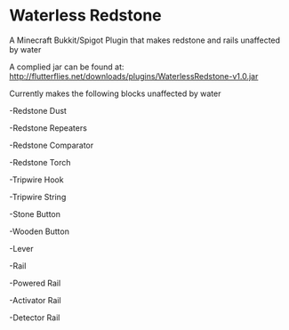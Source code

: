 # Waterless Redstone
A Minecraft Bukkit/Spigot Plugin that makes redstone and rails unaffected by water

A complied jar can be found at: http://flutterflies.net/downloads/plugins/WaterlessRedstone-v1.0.jar

Currently makes the following blocks unaffected by water

-Redstone Dust

-Redstone Repeaters

-Redstone Comparator

-Redstone Torch

-Tripwire Hook

-Tripwire String

-Stone Button

-Wooden Button

-Lever

-Rail

-Powered Rail

-Activator Rail

-Detector Rail